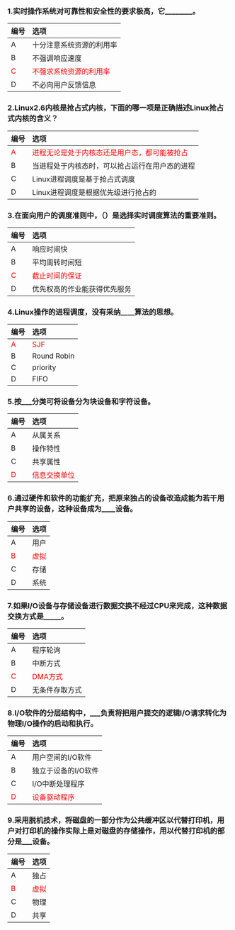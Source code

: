 ### 1.实时操作系统对可靠性和安全性的要求极高，它________。
|编号|选项|
|:-|:-|
|A|十分注意系统资源的利用率|
|B|不强调响应速度|
|<font color="red">C</font>|<font color="red">不强求系统资源的利用率</font>|
|D|不必向用户反馈信息|

### 2.Linux2.6内核是抢占式内核，下面的哪一项是正确描述Linux抢占式内核的含义？
|编号|选项|
|:-|:-|
|<font color="red">A</font>|<font color="red">进程无论是处于内核态还是用户态，都可能被抢占</font>|
|B|当进程处于内核态时，可以抢占运行在用户态的进程|
|C|Linux进程调度是基于抢占式调度|
|D|Linux进程调度是根据优先级进行抢占的|

### 3.在面向用户的调度准则中，（）是选择实时调度算法的重要准则。
|编号|选项|
|:-|:-|
|A|响应时间快|
|B|平均周转时间短|
|<font color="red">C</font>|<font color="red">截止时间的保证</font>|
|D|优先权高的作业能获得优先服务|

### 4.Linux操作的进程调度，没有采纳____算法的思想。
|编号|选项|
|:-|:-|
|<font color="red">A</font>|<font color="red">SJF</font>|
|B|Round Robin|
|C|priority|
|D|FIFO|

### 5.按___分类可将设备分为块设备和字符设备。
|编号|选项|
|:-|:-|
|A|从属关系|
|B|操作特性|
|C|共享属性|
|<font color="red">D</font>|<font color="red">信息交换单位</font>|

### 6.通过硬件和软件的功能扩充，把原来独占的设备改造成能为若干用户共享的设备，这种设备成为____设备。
|编号|选项|
|:-|:-|
|A|用户|
|<font color="red">B</font>|<font color="red">虚拟</font>|
|C|存储|
|D|系统|

### 7.如果I/O设备与存储设备进行数据交换不经过CPU来完成，这种数据交换方式是_____。
|编号|选项|
|:-|:-|
|A|程序轮询|
|B|中断方式|
|<font color="red">C</font>|<font color="red">DMA方式</font>|
|D|无条件存取方式|

### 8.I/O软件的分层结构中，___负责将把用户提交的逻辑I/O请求转化为物理I/O操作的启动和执行。
|编号|选项|
|:-|:-|
|A|用户空间的I/O软件|
|B|独立于设备的I/O软件|
|C|I/O中断处理程序|
|<font color="red">D</font>|<font color="red">设备驱动程序</font>|

### 9.采用脱机技术，将磁盘的一部分作为公共缓冲区以代替打印机，用户对打印机的操作实际上是对磁盘的存储操作，用以代替打印机的部分是___设备。
|编号|选项|
|:-|:-|
|A|独占|
|<font color="red">B</font>|<font color="red">虚拟</font>|
|C|物理|
|D|共享|

